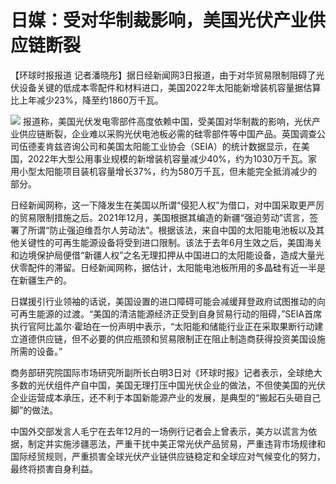 # 日媒：受对华制裁影响，美国光伏产业供应链断裂

【环球时报报道
记者潘晓彤】据日经新闻网3日报道，由于对华贸易限制阻碍了光伏设备关键的低成本零配件和材料进口，美国2022年太阳能新增装机容量据估算比上年减少23%，降至约1860万千瓦。

![](https://inews.gtimg.com/newsapp_bt/0/15592337898/1000)
报道称，美国光伏发电零部件高度依赖中国，受美国对华制裁的影响，光伏产业供应链断裂，企业难以采购光伏电池板必需的硅零部件等中国产品。英国调查公司伍德麦肯兹咨询公司和美国太阳能工业协会（SEIA）的统计数据显示，在美国，2022年大型公用事业规模的新增装机容量减少40%，约为1030万千瓦。家用小型太阳能项目装机容量增长37%，约为580万千瓦，但未能完全抵消减少的部分。

日经新闻网称，这一下降发生在美国以所谓“侵犯人权”为借口，对中国采取更严厉的贸易限制措施之后。2021年12月，美国根据其编造的新疆“强迫劳动”谎言，签署了所谓“防止强迫维吾尔人劳动法”。根据该法，来自中国的太阳能电池板以及其他关键性的可再生能源设备将受到进口限制。该法于去年6月生效之后，美国海关和边境保护局便借“新疆人权”之名无理扣押从中国进口的太阳能设备，造成大量光伏零配件的滞留。日经新闻网称，据估计，太阳能电池板所用的多晶硅有近一半是在新疆生产的。

日媒援引行业领袖的话说，美国设置的进口障碍可能会减缓拜登政府试图推动的向可再生能源的过渡。“美国的清洁能源经济正受到自身贸易行动的阻碍，”SEIA首席执行官阿比盖尔·霍珀在一份声明中表示，“太阳能和储能行业正在采取果断行动建立道德供应链，但不必要的供应瓶颈和贸易限制正在阻止制造商获得投资美国设施所需的设备。”

商务部研究院国际市场研究所副所长白明3日对《环球时报》记者表示，全球绝大多数的光伏组件产自中国，美国无理打压中国光伏企业的做法，不但使美国的光伏企业运营成本承压，还不利于本国新能源产业的发展，是典型的“搬起石头砸自己脚”的做法。

中国外交部发言人毛宁在去年12月的一场例行记者会上曾表示，美方以谎言为依据，制定并实施涉疆恶法，严重干扰中美正常光伏产品贸易，严重违背市场规律和国际经贸规则，严重损害全球光伏产业链供应链稳定和全球应对气候变化的努力，最终将损害自身利益。

